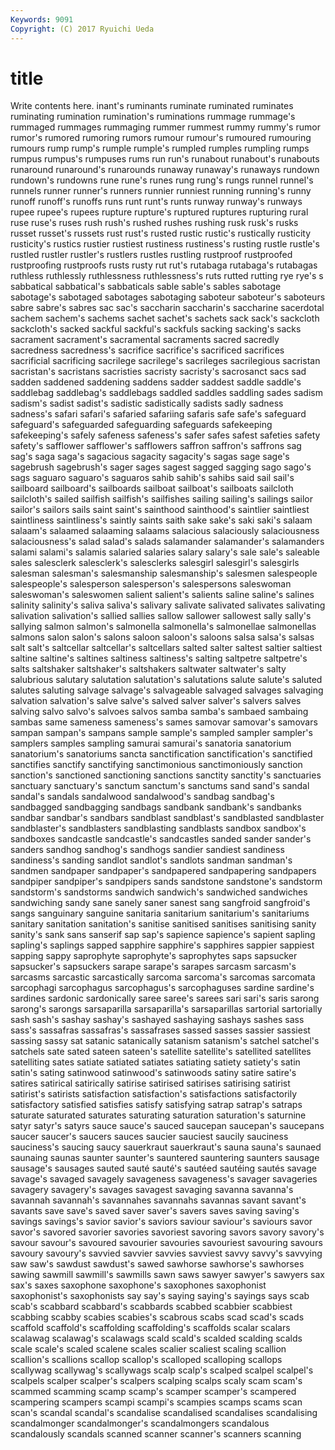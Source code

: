 ```yaml
---
Keywords: 9091 
Copyright: (C) 2017 Ryuichi Ueda
---
```


# title

Write contents here.
inant's ruminants ruminate ruminated ruminates ruminating
rumination rumination's ruminations rummage rummage's rummaged rummages rummaging rummer rummest
rummy rummy's rumor rumor's rumored rumoring rumors rumour rumour's rumoured
rumouring rumours rump rump's rumple rumple's rumpled rumples rumpling rumps
rumpus rumpus's rumpuses rums run run's runabout runabout's runabouts runaround
runaround's runarounds runaway runaway's runaways rundown rundown's rundowns rune rune's
runes rung rung's rungs runnel runnel's runnels runner runner's runners
runnier runniest running running's runny runoff runoff's runoffs runs runt
runt's runts runway runway's runways rupee rupee's rupees rupture rupture's
ruptured ruptures rupturing rural ruse ruse's ruses rush rush's rushed
rushes rushing rusk rusk's rusks russet russet's russets rust rust's
rusted rustic rustic's rustically rusticity rusticity's rustics rustier rustiest rustiness
rustiness's rusting rustle rustle's rustled rustler rustler's rustlers rustles rustling
rustproof rustproofed rustproofing rustproofs rusts rusty rut rut's rutabaga rutabaga's
rutabagas ruthless ruthlessly ruthlessness ruthlessness's ruts rutted rutting rye rye's
s sabbatical sabbatical's sabbaticals sable sable's sables sabotage sabotage's sabotaged
sabotages sabotaging saboteur saboteur's saboteurs sabre sabre's sabres sac sac's
saccharin saccharin's saccharine sacerdotal sachem sachem's sachems sachet sachet's sachets
sack sack's sackcloth sackcloth's sacked sackful sackful's sackfuls sacking sacking's
sacks sacrament sacrament's sacramental sacraments sacred sacredly sacredness sacredness's sacrifice
sacrifice's sacrificed sacrifices sacrificial sacrificing sacrilege sacrilege's sacrileges sacrilegious sacristan
sacristan's sacristans sacristies sacristy sacristy's sacrosanct sacs sad sadden saddened
saddening saddens sadder saddest saddle saddle's saddlebag saddlebag's saddlebags saddled
saddles saddling sades sadism sadism's sadist sadist's sadistic sadistically sadists
sadly sadness sadness's safari safari's safaried safariing safaris safe safe's
safeguard safeguard's safeguarded safeguarding safeguards safekeeping safekeeping's safely safeness safeness's
safer safes safest safeties safety safety's safflower safflower's safflowers saffron
saffron's saffrons sag sag's saga saga's sagacious sagacity sagacity's sagas
sage sage's sagebrush sagebrush's sager sages sagest sagged sagging sago
sago's sags saguaro saguaro's saguaros sahib sahib's sahibs said sail
sail's sailboard sailboard's sailboards sailboat sailboat's sailboats sailcloth sailcloth's sailed
sailfish sailfish's sailfishes sailing sailing's sailings sailor sailor's sailors sails
saint saint's sainthood sainthood's saintlier saintliest saintliness saintliness's saintly saints
saith sake sake's saki saki's salaam salaam's salaamed salaaming salaams
salacious salaciously salaciousness salaciousness's salad salad's salads salamander salamander's salamanders
salami salami's salamis salaried salaries salary salary's sale sale's saleable
sales salesclerk salesclerk's salesclerks salesgirl salesgirl's salesgirls salesman salesman's salesmanship
salesmanship's salesmen salespeople salespeople's salesperson salesperson's salespersons saleswoman saleswoman's saleswomen
salient salient's salients saline saline's salines salinity salinity's saliva saliva's
salivary salivate salivated salivates salivating salivation salivation's sallied sallies sallow
sallower sallowest sally sally's sallying salmon salmon's salmonella salmonella's salmonellae
salmonellas salmons salon salon's salons saloon saloon's saloons salsa salsa's
salsas salt salt's saltcellar saltcellar's saltcellars salted salter saltest saltier
saltiest saltine saltine's saltines saltiness saltiness's salting saltpetre saltpetre's salts
saltshaker saltshaker's saltshakers saltwater saltwater's salty salubrious salutary salutation salutation's
salutations salute salute's saluted salutes saluting salvage salvage's salvageable salvaged
salvages salvaging salvation salvation's salve salve's salved salver salver's salvers
salves salving salvo salvo's salvoes salvos samba samba's sambaed sambaing
sambas same sameness sameness's sames samovar samovar's samovars sampan sampan's
sampans sample sample's sampled sampler sampler's samplers samples sampling samurai
samurai's sanatoria sanatorium sanatorium's sanatoriums sancta sanctification sanctification's sanctified sanctifies
sanctify sanctifying sanctimonious sanctimoniously sanction sanction's sanctioned sanctioning sanctions sanctity
sanctity's sanctuaries sanctuary sanctuary's sanctum sanctum's sanctums sand sand's sandal
sandal's sandals sandalwood sandalwood's sandbag sandbag's sandbagged sandbagging sandbags sandbank
sandbank's sandbanks sandbar sandbar's sandbars sandblast sandblast's sandblasted sandblaster sandblaster's
sandblasters sandblasting sandblasts sandbox sandbox's sandboxes sandcastle sandcastle's sandcastles sanded
sander sander's sanders sandhog sandhog's sandhogs sandier sandiest sandiness sandiness's
sanding sandlot sandlot's sandlots sandman sandman's sandmen sandpaper sandpaper's sandpapered
sandpapering sandpapers sandpiper sandpiper's sandpipers sands sandstone sandstone's sandstorm sandstorm's
sandstorms sandwich sandwich's sandwiched sandwiches sandwiching sandy sane sanely saner
sanest sang sangfroid sangfroid's sangs sanguinary sanguine sanitaria sanitarium sanitarium's
sanitariums sanitary sanitation sanitation's sanitise sanitised sanitises sanitising sanity sanity's
sank sans sanserif sap sap's sapience sapience's sapient sapling sapling's
saplings sapped sapphire sapphire's sapphires sappier sappiest sapping sappy saprophyte
saprophyte's saprophytes saps sapsucker sapsucker's sapsuckers sarape sarape's sarapes sarcasm
sarcasm's sarcasms sarcastic sarcastically sarcoma sarcoma's sarcomas sarcomata sarcophagi sarcophagus
sarcophagus's sarcophaguses sardine sardine's sardines sardonic sardonically saree saree's sarees
sari sari's saris sarong sarong's sarongs sarsaparilla sarsaparilla's sarsaparillas sartorial
sartorially sash sash's sashay sashay's sashayed sashaying sashays sashes sass
sass's sassafras sassafras's sassafrases sassed sasses sassier sassiest sassing sassy
sat satanic satanically satanism satanism's satchel satchel's satchels sate sated
sateen sateen's satellite satellite's satellited satellites satelliting sates satiate satiated
satiates satiating satiety satiety's satin satin's sating satinwood satinwood's satinwoods
satiny satire satire's satires satirical satirically satirise satirised satirises satirising
satirist satirist's satirists satisfaction satisfaction's satisfactions satisfactorily satisfactory satisfied satisfies
satisfy satisfying satrap satrap's satraps saturate saturated saturates saturating saturation
saturation's saturnine satyr satyr's satyrs sauce sauce's sauced saucepan saucepan's
saucepans saucer saucer's saucers sauces saucier sauciest saucily sauciness sauciness's
saucing saucy sauerkraut sauerkraut's sauna sauna's saunaed saunaing saunas saunter
saunter's sauntered sauntering saunters sausage sausage's sausages sauted sauté sauté's
sautéed sautéing sautés savage savage's savaged savagely savageness savageness's savager
savageries savagery savagery's savages savagest savaging savanna savanna's savannah savannah's
savannahes savannahs savannas savant savant's savants save save's saved saver
saver's savers saves saving saving's savings savings's savior savior's saviors
saviour saviour's saviours savor savor's savored savorier savories savoriest savoring
savors savory savory's savour savour's savoured savourier savouries savouriest savouring
savours savoury savoury's savvied savvier savvies savviest savvy savvy's savvying
saw saw's sawdust sawdust's sawed sawhorse sawhorse's sawhorses sawing sawmill
sawmill's sawmills sawn saws sawyer sawyer's sawyers sax sax's saxes
saxophone saxophone's saxophones saxophonist saxophonist's saxophonists say say's saying saying's
sayings says scab scab's scabbard scabbard's scabbards scabbed scabbier scabbiest
scabbing scabby scabies scabies's scabrous scabs scad scad's scads scaffold
scaffold's scaffolding scaffolding's scaffolds scalar scalars scalawag scalawag's scalawags scald
scald's scalded scalding scalds scale scale's scaled scalene scales scalier
scaliest scaling scallion scallion's scallions scallop scallop's scalloped scalloping scallops
scallywag scallywag's scallywags scalp scalp's scalped scalpel scalpel's scalpels scalper
scalper's scalpers scalping scalps scaly scam scam's scammed scamming scamp
scamp's scamper scamper's scampered scampering scampers scampi scampi's scampies scamps
scams scan scan's scandal scandal's scandalise scandalised scandalises scandalising scandalmonger
scandalmonger's scandalmongers scandalous scandalously scandals scanned scanner scanner's scanners scanning
